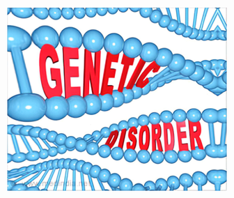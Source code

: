 ![This is an image](https://github.com/gitprojectspk/Capstone2_Genetic_Disorder_Prediction/blob/main/images/infant-genetic-disorder.jpg)
